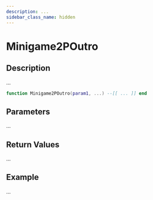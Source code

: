 ```yaml
---
description: ...
sidebar_class_name: hidden
---
```


# Minigame2POutro

## Description

...

```lua
function Minigame2POutro(param1, ...) --[[ ... ]] end
```

## Parameters

...

## Return Values

...

## Example

...

